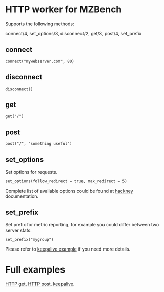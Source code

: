 # HTTP worker for MZBench

Supports the following methods:

connect/4, set_options/3, disconnect/2,
    get/3, post/4, set_prefix

## connect

	connect("mywebserver.com", 80)

## disconnect

	disconnect()

## get

	get("/")

## post

	post("/", "something useful")

## set_options

Set options for requests.

	set_options(follow_redirect = true, max_redirect = 5)

Complete list of available options could be found at [hackney](https://github.com/benoitc/hackney) documentation.

## set_prefix

Set prefix for metric reporting, for example you could differ between two server stats.

	set_prefix("mygroup")

Please refer to [keepalive example](examples/keepalive.bdl) if you need more details.

# Full examples

[HTTP get](examples/http_get.bdl), [HTTP post](examples/http_post.bdl), [keepalive](examples/keepalive.bdl).